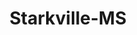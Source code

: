 ---
title: Starkville-MS
slug: starkville-ms
f_state:
- cms/state/mississippi.md
f_locations:
- cms/payday-loan/a-dollar-cash-advance-403.md
- cms/payday-loan/advance-america-1953.md
- cms/payday-loan/advance-check-express-3279.md
- cms/payday-loan/advance-check-express-inc-3287.md
- cms/payday-loan/advance-check-express-inc-3289.md
- cms/payday-loan/ameri-chek-llc-4106.md
- cms/payday-loan/ameri-chek-llc-4110.md
- cms/payday-loan/ameri-chek-llc-4111.md
- cms/payday-loan/check-advance-10267.md
- cms/payday-loan/check-exchange-of-starkville-11282.md
- cms/payday-loan/check-exchange-of-starkville-11283.md
- cms/payday-loan/check-into-cash-12127.md
- cms/payday-loan/check-into-cash-12161.md
- cms/payday-loan/check-into-cash-12162.md
- cms/payday-loan/check-into-cash-of-mississippi-13446.md
- cms/payday-loan/check-now-13927.md
- cms/payday-loan/deweese-payroll-advance-15779.md
- cms/payday-loan/deweese-payroll-advance-llc-15786.md
- cms/payday-loan/express-check-advance-16999.md
- cms/payday-loan/express-check-advance-17042.md
- cms/payday-loan/merchants-farmers-bank-20783.md
- cms/payday-loan/national-cash-advance-22514.md
- cms/payday-loan/national-cash-advance-22533.md
- cms/payday-loan/quick-cash-of-starkville-25210.md
- cms/payday-loan/starkville-ready-cash-26901.md
- cms/payday-loan/starkville-ready-cash-26902.md
- cms/payday-loan/starkville-ready-cash-26903.md
- cms/payday-loan/th-irty-day-check-advance-27646.md
- cms/payday-loan/universal-telecom-28247.md
updated-on: '2024-05-30T13:41:28.615Z'
created-on: '2024-05-30T13:41:28.615Z'
published-on: '2024-05-30T13:54:32.469Z'
f_city: Starkville
layout: '[city].html'
tags: city
---